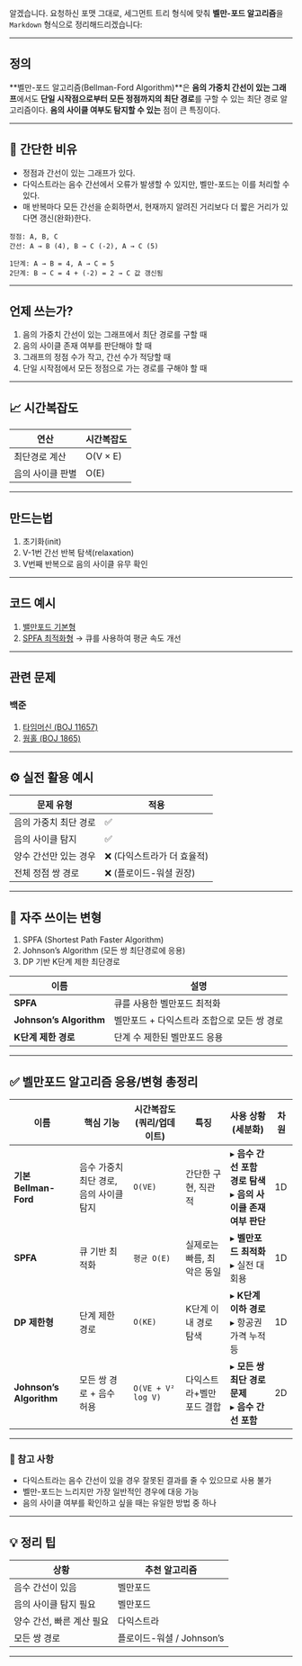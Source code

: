 알겠습니다. 요청하신 포맷 그대로, 세그먼트 트리 형식에 맞춰 **벨만-포드 알고리즘**을 `Markdown` 형식으로 정리해드리겠습니다:

---

## 정의

\*\*벨만-포드 알고리즘(Bellman-Ford Algorithm)\*\*은 **음의 가중치 간선이 있는 그래프**에서도
**단일 시작점으로부터 모든 정점까지의 최단 경로**를 구할 수 있는 최단 경로 알고리즘이다.
**음의 사이클 여부도 탐지할 수 있는** 점이 큰 특징이다.

---

## 🧠 간단한 비유

* 정점과 간선이 있는 그래프가 있다.
* 다익스트라는 음수 간선에서 오류가 발생할 수 있지만, 벨만-포드는 이를 처리할 수 있다.
* 매 반복마다 모든 간선을 순회하면서, 현재까지 알려진 거리보다 더 짧은 거리가 있다면 갱신(완화)한다.

```
정점: A, B, C  
간선: A → B (4), B → C (-2), A → C (5)

1단계: A → B = 4, A → C = 5  
2단계: B → C = 4 + (-2) = 2 → C 값 갱신됨  
```

---

## 언제 쓰는가?

1. 음의 가중치 간선이 있는 그래프에서 최단 경로를 구할 때
2. 음의 사이클 존재 여부를 판단해야 할 때
3. 그래프의 정점 수가 작고, 간선 수가 적당할 때
4. 단일 시작점에서 모든 정점으로 가는 경로를 구해야 할 때

---

## 📈 시간복잡도

| 연산        | 시간복잡도    |
| --------- | -------- |
| 최단경로 계산   | O(V × E) |
| 음의 사이클 판별 | O(E)     |

---

## 만드는법

1. 초기화(init)
2. V-1번 간선 반복 탐색(relaxation)
3. V번째 반복으로 음의 사이클 유무 확인

---

## 코드 예시

1. [밸만포드 기본형](BellmanFord.java)
2. [SPFA 최적화형](BellmanFord_SPFA.java) → 큐를 사용하여 평균 속도 개선

---

## 관련 문제

### 백준

1. [타임머신 (BOJ 11657)](https://www.acmicpc.net/problem/11657)
2. [웜홀 (BOJ 1865)](https://www.acmicpc.net/problem/1865)

---

## ⚙️ 실전 활용 예시

| 문제 유형        | 적용               |
| ------------ | ---------------- |
| 음의 가중치 최단 경로 | ✅                |
| 음의 사이클 탐지    | ✅                |
| 양수 간선만 있는 경우 | ❌ (다익스트라가 더 효율적) |
| 전체 정점 쌍 경로   | ❌ (플로이드-워셜 권장)   |

---

## 🧠 자주 쓰이는 변형

1. SPFA (Shortest Path Faster Algorithm)
2. Johnson’s Algorithm (모든 쌍 최단경로에 응용)
3. DP 기반 K단계 제한 최단경로

| 이름                      | 설명                        |
| ----------------------- | ------------------------- |
| **SPFA**                | 큐를 사용한 벨만포드 최적화           |
| **Johnson’s Algorithm** | 벨만포드 + 다익스트라 조합으로 모든 쌍 경로 |
| **K단계 제한 경로**           | 단계 수 제한된 벨만포드 응용          |

---

## ✅ 벨만포드 알고리즘 응용/변형 총정리

| 이름                      | 핵심 기능                   | 시간복잡도 (쿼리/업데이트)    | 특징              | 사용 상황 (세분화)                                   | 차원 |
| ----------------------- | ----------------------- | ------------------ | --------------- | --------------------------------------------- | -- |
| **기본 Bellman-Ford**     | 음수 가중치 최단 경로, 음의 사이클 탐지 | `O(VE)`            | 간단한 구현, 직관적     | ▸ **음수 간선 포함 경로 탐색**<br>▸ **음의 사이클 존재 여부 판단** | 1D |
| **SPFA**                | 큐 기반 최적화                | `평균 O(E)`          | 실제로는 빠름, 최악은 동일 | ▸ **벨만포드 최적화**<br>▸ 실전 대회용                    | 1D |
| **DP 제한형**              | 단계 제한 경로                | `O(KE)`            | K단계 이내 경로 탐색    | ▸ **K단계 이하 경로**<br>▸ 항공권 가격 누적 등              | 1D |
| **Johnson’s Algorithm** | 모든 쌍 경로 + 음수 허용         | `O(VE + V² log V)` | 다익스트라+벨만포드 결합   | ▸ **모든 쌍 최단 경로 문제**<br>▸ **음수 간선 포함**         | 2D |

---

### 📌 참고 사항

* 다익스트라는 음수 간선이 있을 경우 잘못된 결과를 줄 수 있으므로 사용 불가
* 벨만-포드는 느리지만 가장 일반적인 경우에 대응 가능
* 음의 사이클 여부를 확인하고 싶을 때는 유일한 방법 중 하나

---

## 💡 정리 팁

| 상황              | 추천 알고리즘             |
| --------------- | ------------------- |
| 음수 간선이 있음       | 벨만포드                |
| 음의 사이클 탐지 필요    | 벨만포드                |
| 양수 간선, 빠른 계산 필요 | 다익스트라               |
| 모든 쌍 경로         | 플로이드-워셜 / Johnson’s |

---
